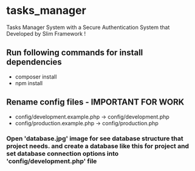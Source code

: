 # tasks_manager
Tasks Manager System with a Secure Authentication System that Developed by Slim Framework !

## Run following commands for install dependencies
+ composer install
+ npm install

## Rename config files - IMPORTANT FOR WORK
+ config/development.example.php -> config/development.php
+ config/production.example.php -> config/production.php

### Open 'database.jpg' image for see database structure that project needs. and create a database like this for project and set database connection options into 'config/development.php' file
